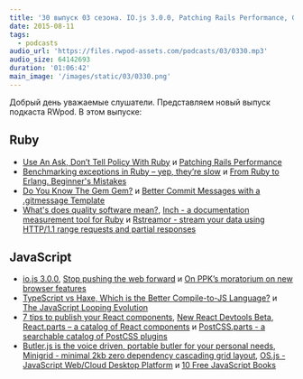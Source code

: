 ```yaml
---
title: '30 выпуск 03 сезона. IO.js 3.0.0, Patching Rails Performance, Gem Gem, Inch, TypeScript vs Haxe, Butler.js и прочее'
date: 2015-08-11
tags:
  - podcasts
audio_url: 'https://files.rwpod-assets.com/podcasts/03/0330.mp3'
audio_size: 64142693
duration: '01:06:42'
main_image: '/images/static/03/0330.png'
---
```


Добрый день уважаемые слушатели. Представляем новый выпуск подкаста RWpod. В этом выпуске:

## Ruby

- [Use An Ask, Don’t Tell Policy With Ruby](http://blog.codeship.com/use-ask-dont-tell-policy-ruby/) и [Patching Rails Performance](http://engineering.heroku.com/blogs/2015-08-06-patching-rails-performance/)
- [Benchmarking exceptions in Ruby – yep, they’re slow](http://blog.honeybadger.io/benchmarking-exceptions-in-ruby-yep-theyre-slow/) и [From Ruby to Erlang. Beginner's Mistakes](http://homeonrails.com/2015/08/from-ruby-to-erlang/)
- [Do You Know The Gem Gem?](http://xavier.nayrac.eu/2015/08/03/do-you-know-the-gem-gem/) и [Better Commit Messages with a .gitmessage Template](https://robots.thoughtbot.com/better-commit-messages-with-a-gitmessage-template)
- [What's does quality software mean?](http://blog.excelwithcode.com/define-quality-software.html), [Inch - a documentation measurement tool for Ruby](http://trivelop.de/inch/) и [Rstreamor - stream your data using HTTP/1.1 range requests and partial responses](https://github.com/ndea/rstreamor)

## JavaScript

- [io.js 3.0.0](https://github.com/nodejs/io.js/blob/master/CHANGELOG.md), [Stop pushing the web forward](http://www.quirksmode.org/blog/archives/2015/07/stop_pushing_th.html) и [On PPK’s moratorium on new browser features](https://dev.opera.com/articles/on-a-moratorium-on-new-browser-features/)
- [TypeScript vs Haxe, Which is the Better Compile-to-JS Language?](http://blog.onthewings.net/2015/08/05/typescript-vs-haxe/) и [The JavaScript Looping Evolution](http://developer.telerik.com/featured/the-javascript-looping-evolution/)
- [7 tips to publish your React components](http://arqex.com/1072/7-tips-to-publish-your-react-components), [New React Devtools Beta](http://facebook.github.io/react/blog/2015/08/03/new-react-devtools-beta.html), [React.parts – a catalog of React components](http://react.parts/native-ios) и [PostCSS.parts - a searchable catalog of PostCSS plugins](http://postcss.parts/)
- [Butler.js is the voice driven, portable butler for your personal needs](https://github.com/720kb/butler), [Minigrid - minimal 2kb zero dependency cascading grid layout](http://alves.im/minigrid/), [OS.js - JavaScript Web/Cloud Desktop Platform](http://os.js.org/) и [10 Free JavaScript Books](http://sixrevisions.com/javascript/free-javascript-books/)
